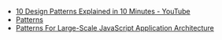 * [10 Design Patterns Explained in 10 Minutes - YouTube](https://www.youtube.com/watch?v=tv-_1er1mWI)
* [Patterns](https://www.patterns.dev/posts#design-patterns)
* [Patterns For Large-Scale JavaScript Application Architecture](https://addyosmani.com/largescalejavascript/)
